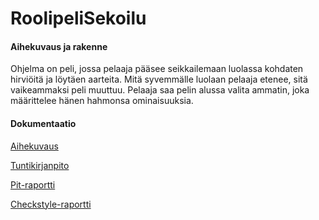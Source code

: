 # RoolipeliSekoilu

#### Aihekuvaus ja rakenne
Ohjelma on peli, jossa pelaaja pääsee seikkailemaan luolassa kohdaten hirviöitä ja löytäen aarteita. Mitä syvemmälle luolaan pelaaja etenee, sitä vaikeammaksi peli muuttuu. Pelaaja saa pelin alussa valita ammatin, joka määrittelee hänen hahmonsa ominaisuuksia.

#### Dokumentaatio
[Aihekuvaus](dokumentaatio/aiheenKuvausJaRakenne.md)

[Tuntikirjanpito](dokumentaatio/tuntikirjanpito.md)

[Pit-raportti](https://htmlpreview.github.io/?https://github.com/nakkiKujo/RoolipeliSekoilu/blob/master/dokumentaatio/pit/201704270904/index.html)

[Checkstyle-raportti](https://htmlpreview.github.io/?https://github.com/nakkiKujo/RoolipeliSekoilu/blob/master/dokumentaatio/checkstyle/checkstyle%20dl%206/checkstyle.html)
